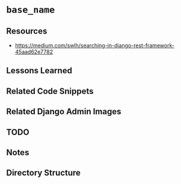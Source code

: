 # `base_name`

## Resources

* <https://medium.com/swlh/searching-in-django-rest-framework-45aad62e7782>

## Lessons Learned

## Related Code Snippets

## Related Django Admin Images

## TODO

## Notes

## Directory Structure
